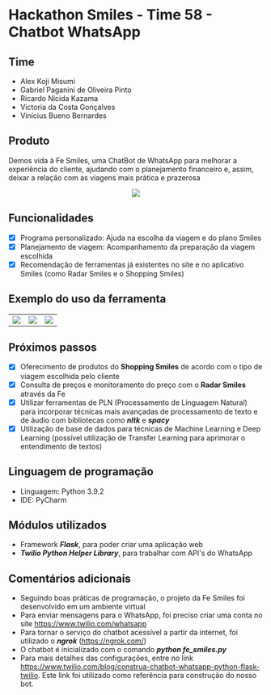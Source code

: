 # Hackathon Smiles - Time 58 - Chatbot WhatsApp

## Time
- Alex Koji Misumi 
- Gabriel Paganini de Oliveira Pinto
- Ricardo Nicida Kazama
- Victoria da Costa Gonçalves
- Vinícius Bueno Bernardes

## Produto
Demos vida à Fe Smiles, uma ChatBot de WhatsApp para melhorar a experiência do cliente, ajudando com o planejamento financeiro e, assim, deixar a relação com as viagens mais prática e prazerosa

<div style="text-align:center"><img src="https://user-images.githubusercontent.com/79596598/112763807-6b420d00-8fdc-11eb-92ce-4b7d31572e53.png" /></div>

## Funcionalidades
- [X] Programa personalizado: Ajuda na escolha da viagem e do plano Smiles
- [X] Planejamento de viagem: Acompanhamento da preparação da viagem escolhida 
- [X] Recomendação de ferramentas já existentes no site e no aplicativo Smiles (como Radar Smiles e o Shopping Smiles)

## Exemplo do uso da ferramenta
<table>
  <tr>
    <td><img src="https://user-images.githubusercontent.com/79596598/112765039-aa269180-8fe1-11eb-805e-4e83d1c7f3d4.png"/>
    <td><img src="https://user-images.githubusercontent.com/79596598/112765056-b90d4400-8fe1-11eb-9413-e537fcfeed90.png"/>
    <td><img src="https://user-images.githubusercontent.com/79596598/112765130-1dc89e80-8fe2-11eb-9e69-10f03d95bb88.png"/>
  </tr>
 </table>

## Próximos passos
- [X] Oferecimento de produtos do **Shopping Smiles** de acordo com o tipo de viagem escolhida pelo cliente
- [X] Consulta de preços e monitoramento do preço com o **Radar Smiles** através da Fe
- [X] Utilizar ferramentas de PLN (Processamento de Linguagem Natural) para incorporar técnicas mais avançadas de processamento de texto e de áudio com bibliotecas como **_nltk_** e **_spacy_**
- [X] Utilização de base de dados para técnicas de Machine Learning e Deep Learning (possível utilização de Transfer Learning para aprimorar o entendimento de textos)

## Linguagem de programação
- Linguagem: Python 3.9.2
- IDE: PyCharm

## Módulos utilizados
- Framework **_Flask_**, para poder criar uma aplicação web
- **_Twilio Python Helper Library_**, para trabalhar com API's do WhatsApp

## Comentários adicionais
- Seguindo boas práticas de programação, o projeto da Fe Smiles foi desenvolvido em um ambiente virtual
- Para enviar mensagens para o WhatsApp, foi preciso criar uma conta no site https://www.twilio.com/whatsapp
- Para tornar o serviço do chatbot acessível a partir da internet, foi utilizado o **_ngrok_** (https://ngrok.com/)
- O chatbot é inicializado com o comando **_python fe_smiles.py_**
- Para mais detalhes das configurações, entre no link https://www.twilio.com/blog/construa-chatbot-whatsapp-python-flask-twilio. Este link foi utilizado como referência para construção do nosso bot.

